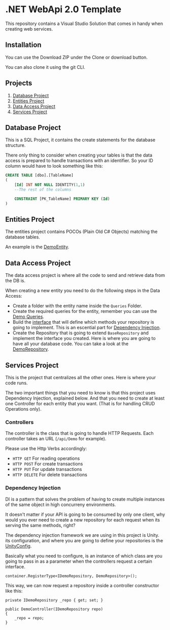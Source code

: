 # .NET WebApi 2.0 Template
This repository contains a Visual Studio Solution that comes in handy when creating web services.

## Installation

You can use the Download ZIP under the Clone or download button.

You can also clone it using the git CLI.

## Projects
1. [Database Project](#database-project)
2. [Entities Project](#entities-project)
3. [Data Access Project](#data-access-project)
4. [Services Project](#services-project)

## Database Project
This is a SQL Project, it contains the create statements for the database structure.

There only thing to consider when creating your tables is that the data access is prepared to handle transactions with an identifier. So your ID column would have to look something like this:

```SQL
CREATE TABLE [dbo].[TableName] 
(
    [Id] INT NOT NULL IDENTITY(1,1)
    --The rest of the columns

    CONSTRAINT [PK_TableName] PRIMARY KEY (Id)
)
```

## Entities Project
The entities project contains POCOs (Plain Old C# Objects) matching the database tables.

An example is the [DemoEntity](./Entities/DemoEntity.cs).

## Data Access Project
The data access project is where all the code to send and retrieve data from the DB is.

When creating a new entity you need to do the following steps in the Data Access:
* Create a folder with the entity name inside the `Queries` Folder.
* Create the required queries for the entity, remember you can use the [Demo Queries](./DataAccess/Queries/Demo).
* Build the [interface](./DataAccess/Interfaces/IDemoRepository.cs) that will define which methods your repository is going to implement. This is an escential part for [Dependency Injection](#dependency-injection).
* Create the Repository that is going to extend `BaseRepository` and implement the interface you created. Here is where you are going to have all your database code. You can take a look at the [DemoRepository](./DataAccess/Repositories/DemoRepository.cs).


## Services Project
This is the project that centralizes all the other ones. Here is where your code runs.

The two important things that you need to know is that this project uses Dependency Injection, explained below. And that you need to create at least one Controller for each entity that you want. (That is for handling CRUD Operations only).

### Controllers
The controller is the class that is going to handle HTTP Requests. Each controller takes an URL (`/api/Demo` for example). 

Please use the Http Verbs accordingly:
* `HTTP GET` For reading operations
* `HTTP POST` For create transactions
* `HTTP PUT` For update transactions
* `HTTP DELETE` For delete transactions

### Dependency Injection
DI is a pattern that solves the problem of having to create multiple instances of the same object in high concurreny environments.

It doesn't matter if your API is going to be consumed by only one client, why would you ever need to create a new repository for each request when its serving the same methods, right?

The dependency injection framework we are using in this project is Unity. its configuration, and where you are going to define your repositories is the [UnityConfig](./Services/App_Start/UnityConfig.cs).

Basically what you need to configure, is an instance of which class are you going to pass in as a parameter when the controllers request a certain interface.

```Csharp
container.RegisterType<IDemoRepository, DemoRepository>();
```

This way, we can now request a repository inside a controller constructor like this:

```Csharp
private IDemoRepository _repo { get; set; }

public DemoController(IDemoRepository repo)
{
    _repo = repo;
}
```

